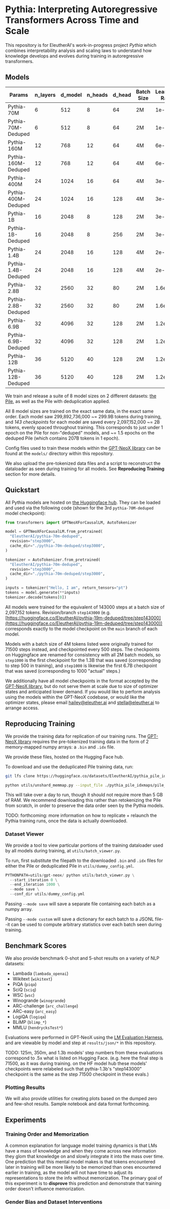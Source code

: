 # Pythia: Interpreting Autoregressive Transformers Across Time and Scale

This repository is for EleutherAI's work-in-progress project *Pythia* which combines interpretability analysis and scaling laws to understand how knowledge develops and evolves during training in autoregressive transformers.

## Models

| Params              | n_layers | d_model | n_heads | d_head | Batch Size | Learning Rate | Checkpoints                                                | Evaluations     |
| ------------------- | -------- | ------- | ------- | ------ | ---------- | ------------- | ---------------------------------------------------------- | --------------- |
| Pythia-70M          | 6        | 512     | 8       | 64     | 2M         | 1e-3          | [Here](https://huggingface.co/EleutherAI/pythia-19m)          | Ready           |
| Pythia-70M-Deduped  | 6        | 512     | 8       | 64     | 2M         | 1e-3          | [Here](https://huggingface.co/EleutherAI/pythia-19m-deduped)  | Ready           |
| Pythia-160M         | 12       | 768     | 12      | 64     | 4M         | 6e-4          | [Here](https://huggingface.co/EleutherAI/pythia-125m)         | Ready           |
| Pythia-160M-Deduped | 12       | 768     | 12      | 64     | 4M         | 6e-4          | [Here](https://huggingface.co/EleutherAI/pythia-125m-deduped) | Ready           |
| Pythia-400M         | 24       | 1024    | 16      | 64     | 4M         | 3e-4          | [Here](https://huggingface.co/EleutherAI/pythia-350m)         | Ready           |
| Pythia-400M-Deduped | 24       | 1024    | 16      | 128     | 4M         | 3e-4          | [Here](https://huggingface.co/EleutherAI/pythia-350m-deduped) | Ready           |
| Pythia-1B         | 16       | 2048    | 8       | 128    | 2M         | 3e-4          | [Here](https://huggingface.co/EleutherAI/pythia-800m)         | Ready           |
| Pythia-1B-Deduped | 16       | 2048    | 8       | 256    | 2M         | 3e-4          | [Here](https://huggingface.co/EleutherAI/pythia-800m-deduped) | Ready           |
| Pythia-1.4B         | 24       | 2048    | 16      | 128    | 4M         | 2e-4          | [Here](https://huggingface.co/EleutherAI/pythia-1.3b)         | Ready           |
| Pythia-1.4B-Deduped | 24       | 2048    | 16      | 128    | 4M         | 2e-4          | [Here](https://huggingface.co/EleutherAI/pythia-1.3b-deduped) | Ready           |
| Pythia-2.8B         | 32       | 2560    | 32      | 80     | 2M         | 1.6e-4        | [Here](https://huggingface.co/EleutherAI/pythia-2.7b)         | Ready           |
| Pythia-2.8B-Deduped | 32       | 2560    | 32      | 80     | 2M         | 1.6e-4        | [Here](https://huggingface.co/EleutherAI/pythia-2.7b-deduped) | Ready           |
| Pythia-6.9B         | 32       | 4096    | 32      | 128    | 2M         | 1.2e-4        | [Here](https://huggingface.co/EleutherAI/pythia-6.7b)         | Ready           |
| Pythia-6.9B-Deduped | 32       | 4096    | 32      | 128    | 2M         | 1.2e-4        | [Here](https://huggingface.co/EleutherAI/pythia-6.7b-deduped) | Ready           |
| Pythia-12B          | 36       | 5120    | 40      | 128    | 2M         | 1.2e-4        | [Here](https://huggingface.co/EleutherAI/pythia-13b)          | Ready |
| Pythia-12B-Deduped  | 36       | 5120    | 40      | 128    | 2M         | 1.2e-4        | [Here](https://huggingface.co/EleutherAI/pythia-13b-deduped)  | Ready |

We train and release a suite of 8 model sizes on 2 different datasets: [the Pile](https://pile.eleuther.ai/), as well as the Pile with deduplication applied.

All 8 model sizes are trained on the exact same data, in the exact same order. Each model saw 299,892,736,000 ~= 299.9B tokens during training, and *143 checkpoints* for each model are saved every 2,097,152,000 ~= 2B tokens, evenly spaced throughout training. This corresponds to just under 1 epoch on the Pile for non-"deduped" models, and ~= 1.5 epochs on the deduped Pile (which contains 207B tokens in 1 epoch).

Config files used to train these models within the [GPT-NeoX library](https://github.com/EleutherAI/gpt-neox) can be found at the `models/` directory within this repository.

We also upload the pre-tokenized data files and a script to reconstruct the dataloader as seen during training for all models. See **Reproducing Training** section for more details.

## Quickstart

All Pythia models are hosted on [the Huggingface hub](https://huggingface.co/EleutherAI). They can be loaded and used via the following code (shown for the 3rd `pythia-70M-deduped` model checkpoint):

```python
from transformers import GPTNeoXForCausalLM, AutoTokenizer

model = GPTNeoXForCausalLM.from_pretrained(
  "EleutherAI/pythia-70m-deduped",
  revision="step3000",
  cache_dir="./pythia-70m-deduped/step3000",
)

tokenizer = AutoTokenizer.from_pretrained(
  "EleutherAI/pythia-70m-deduped",
  revision="step3000",
  cache_dir="./pythia-70m-deduped/step3000",
)

inputs = tokenizer("Hello, I am", return_tensors="pt")
tokens = model.generate(**inputs)
tokenizer.decode(tokens[0])
```

All models were trained for the equivalent of 143000 steps at a batch size of 2,097,152 tokens. Revision/branch `step143000` (e.g. [https://huggingface.co/EleutherAI/pythia-19m-deduped/tree/step143000](https://huggingface.co/EleutherAI/pythia-19m-deduped/tree/step143000)) corresponds exactly to the model checkpoint on the `main` branch of each model.

Models with a batch size of 4M tokens listed were originally trained for 71500 steps instead, and checkpointed every 500 steps. The checkpoints on Huggingface are renamed for consistency with all 2M batch models, so `step1000` is the first checkpoint for the 1.3B that was saved (corresponding to step 500 in training), and `step1000` is likewise the first 6.7B checkpoint that was saved (corresponding to 1000 "actual" steps.)

We additionally have all model checkpoints in the format accepted by the [GPT-NeoX library](https://github.com/EleutherAI/gpt-neox), but do not serve them at scale due to size of optimizer states and anticipated lower demand. If you would like to perform analysis using the models within the GPT-NeoX codebase, or would like the optimizer states, please email hailey@eleuther.ai and stella@eleuther.ai to arrange access.

## Reproducing Training

We provide the training data for replication of our training runs. The [GPT-NeoX library](https://github.com/EleutherAI/gpt-neox) requires the pre-tokenized training data in the form of 2 memory-mapped numpy arrays: a `.bin` and `.idx` file.

We provide these files, hosted on the Hugging Face hub.

To download and use the deduplicated Pile training data, run:

```bash
git lfs clone https://huggingface.co/datasets/EleutherAI/pythia_pile_idxmaps

python utils/unshard_memmap.py --input_file ./pythia_pile_idxmaps/pile_0.87_deduped_text_document-00000-of-00082.bin --num_shards 83 --output_dir ./pythia_pile_idxmaps/
```
This will take over a day to run, though it should not require more than 5 GB of RAM. We recommend downloading this rather than retokenizing the Pile from scratch, in order to preserve the data order seen by the Pythia models.

TODO: forthcoming: more information on how to replicate + relaunch the Pythia training runs, once the data is actually downloaded.


### Dataset Viewer

We provide a tool to view particular portions of the training dataloader used by all models during training, at `utils/batch_viewer.py`.

To run, first substitute the filepath to the downloaded `.bin` and `.idx` files for either the Pile or deduplicated Pile in `utils/dummy_config.yml`.

```python
PYTHONPATH=utils/gpt-neox/ python utils/batch_viewer.py \
  --start_iteration 0 \
  --end_iteration 1000 \
  --mode save \
  --conf_dir utils/dummy_config.yml 
```

Passing `--mode save` will save a separate file containing each batch as a numpy array. 

Passing `--mode custom` will save a dictionary for each batch to a JSONL file--it can be used to compute arbitrary statistics over each batch seen during training.


## Benchmark Scores

We also provide benchmark 0-shot and 5-shot results on a variety of NLP datasets:

- Lambada (`lambada_openai`)
- Wikitext (`wikitext`)
- PiQA (`piqa`)
- SciQ (`sciq`)
- WSC (`wsc`)
- Winogrande (`winogrande`)
- ARC-challenge (`arc_challenge`)
- ARC-easy (`arc_easy`)
- LogiQA (`logiqa`)
- BLiMP (`blimp_*`)
- MMLU (`hendrycksTest*`)

Evaluations were performed in GPT-NeoX using the [LM Evaluation Harness](https://github.com/EleutherAI/lm-evaluation-harness), and are viewable by model and step at `results/json/*` in this repository.

TODO: 125m, 350m, and 1.3b models' step numbers from these evaluations correspond to .5x what is listed on Hugging Face. (e.g. here the final step is 71500, as it was during training. on the HF model hub these models' checkpoints were relabeled such that pythia-1.3b's "step143000" checkpoint is the same as the step 71500 checkpoint in these evals.)

### Plotting Results

We will also provide utilities for creating plots based on the dumped zero and few-shot results. Sample notebook and data format forthcoming.

## Experiments

### Training Order and Memorization

A common explanation for language model training dynamics is that LMs have a mass of knowledge and when they come across new information they glom that knowledge on and slowly integrate it into the mass over time. One prediction that this mental model makes is that tokens encountered later in training will be more likely to be memorized than ones encountered earlier in training, as the model will not have time to adjust its representations to store the info without memorization. The primary goal of this experiment is to **disprove** this prediction and demonstrate that training order doesn't influence memorization.

### Gender Bias and Dataset Interventions
